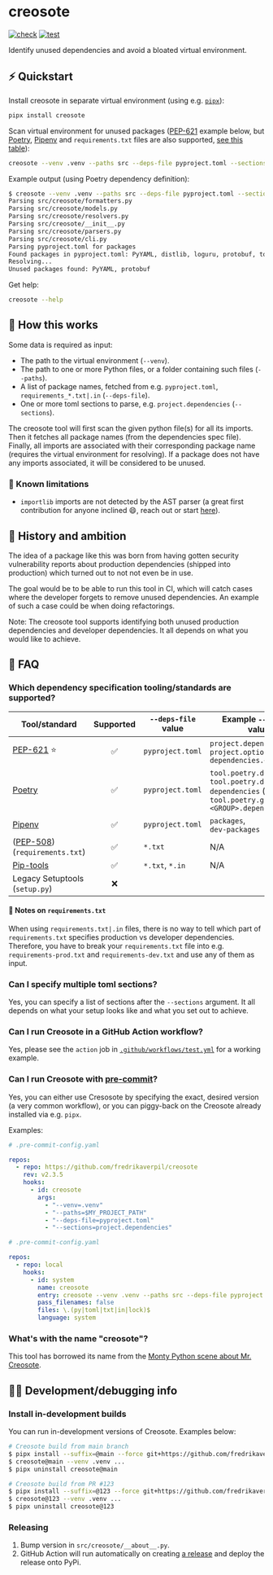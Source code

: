 # creosote

[![check](https://github.com/fredrikaverpil/creosote/actions/workflows/check.yml/badge.svg)](https://github.com/fredrikaverpil/creosote/actions/workflows/check.yml)
[![test](https://github.com/fredrikaverpil/creosote/actions/workflows/test.yml/badge.svg)](https://github.com/fredrikaverpil/creosote/actions/workflows/test.yml)

Identify unused dependencies and avoid a bloated virtual environment.

## :zap: Quickstart

Install creosote in separate virtual environment (using e.g. [`pipx`](https://github.com/pypa/pipx)):

```bash
pipx install creosote
```

Scan virtual environment for unused packages ([PEP-621](https://peps.python.org/pep-0621/) example below, but [Poetry](https://python-poetry.org/), [Pipenv](https://github.com/pypa/pipenv) and `requirements.txt` files are also supported, [see this table](#which-dependency-specification-toolingstandards-are-supported)):

```bash
creosote --venv .venv --paths src --deps-file pyproject.toml --sections project.dependencies
```

Example output (using Poetry dependency definition):

```bash
$ creosote --venv .venv --paths src --deps-file pyproject.toml --sections tool.poetry.dependencies
Parsing src/creosote/formatters.py
Parsing src/creosote/models.py
Parsing src/creosote/resolvers.py
Parsing src/creosote/__init__.py
Parsing src/creosote/parsers.py
Parsing src/creosote/cli.py
Parsing pyproject.toml for packages
Found packages in pyproject.toml: PyYAML, distlib, loguru, protobuf, toml
Resolving...
Unused packages found: PyYAML, protobuf
```

Get help:

```bash
creosote --help
```

## 🤔 How this works

Some data is required as input:

- The path to the virtual environment (`--venv`).
- The path to one or more Python files, or a folder containing such files (`--paths`).
- A list of package names, fetched from e.g. `pyproject.toml`, `requirements_*.txt|.in` (`--deps-file`).
- One or more toml sections to parse, e.g. `project.dependencies` (`--sections`).

The creosote tool will first scan the given python file(s) for all its imports. Then it fetches all package names (from the dependencies spec file). Finally, all imports are associated with their corresponding package name (requires the virtual environment for resolving). If a package does not have any imports associated, it will be considered to be unused.

### :triumph: Known limitations

- `importlib` imports are not detected by the AST parser (a great first contribution for anyone inclined 😄, reach out or start [here](https://github.com/fredrikaverpil/creosote/blob/72d4ce0a8a983725a704decce9083702aa2312cc/src/creosote/parsers.py#L138-L156)).

## 🥧 History and ambition

The idea of a package like this was born from having gotten security vulnerability
reports about production dependencies (shipped into production) which turned out to not not
even be in use.

The goal would be to be able to run this tool in CI, which will catch cases where the developer
forgets to remove unused dependencies. An example of such a case could be when doing refactorings.

Note: The creosote tool supports identifying both unused production dependencies and developer dependencies. It all depends on what you would like to achieve.

## :raised_eyebrow: FAQ

### Which dependency specification tooling/standards are supported?

| Tool/standard                                                       |     Supported      | `--deps-file` value | Example `--sections` values                                                                                         |
| ------------------------------------------------------------------- | :----------------: | ------------------- | ------------------------------------------------------------------------------------------------------------------- |
| [PEP-621](https://peps.python.org/pep-0621/) ⭐                      | :white_check_mark: | `pyproject.toml`    | `project.dependencies`,<br>`project.optional-dependencies.<GROUP>`                                                  |
| [Poetry](https://python-poetry.org/)                                | :white_check_mark: | `pyproject.toml`    | `tool.poetry.dependencies`,<br>`tool.poetry.dev-dependencies` (legacy),<br>`tool.poetry.group.<GROUP>.dependencies` |
| [Pipenv](https://pipenv.pypa.io/en/latest/)                         | :white_check_mark: | `pyproject.toml`    | `packages`,<br>`dev-packages`                                                                                       |
| ([PEP-508](https://peps.python.org/pep-0508/)) (`requirements.txt`) | :white_check_mark: | `*.txt`             | N/A                                                                                                                 |
| [Pip-tools](https://pip-tools.readthedocs.io/en/latest/)            | :white_check_mark: | `*.txt`, `*.in`     | N/A                                                                                                                 |
| Legacy Setuptools (`setup.py`)                                      |         ❌          |                     |                                                                                                                     |

#### 📔 Notes on `requirements.txt`

When using `requirements.txt|.in` files, there is no way to tell which part of `requirements.txt` specifies production vs developer dependencies. Therefore, you have to break your `requirements.txt` file into e.g. `requirements-prod.txt` and `requirements-dev.txt` and use any of them as input.

### Can I specify multiple toml sections?

Yes, you can specify a list of sections after the `--sections` argument. It all depends on what your setup looks like and what you set out to achieve.

### Can I run Creosote in a GitHub Action workflow?

Yes, please see the `action` job in [`.github/workflows/test.yml`](.github/workflows/test.yml) for a working example.

### Can I run Creosote with [pre-commit](https://pre-commit.com)?

Yes, you can either use Cresosote by specifying the exact, desired version (a very common workflow), or you can piggy-back on the Creosote already installed via e.g. `pipx`.

Examples:

```yaml
# .pre-commit-config.yaml

repos:
  - repo: https://github.com/fredrikaverpil/creosote
    rev: v2.3.5
    hooks:
      - id: creosote
        args:
          - "--venv=.venv"
          - "--paths=$MY_PROJECT_PATH"
          - "--deps-file=pyproject.toml"
          - "--sections=project.dependencies"
```

```yaml
# .pre-commit-config.yaml

repos:
  - repo: local
    hooks:
      - id: system
        name: creosote
        entry: creosote --venv .venv --paths src --deps-file pyproject.toml --sections project.dependencies
        pass_filenames: false
        files: \.(py|toml|txt|in|lock)$
        language: system
```

### What's with the name "creosote"?

This tool has borrowed its name from the [Monty Python scene about Mr. Creosote](https://www.youtube.com/watch?v=aczPDGC3f8U).

## :woman_scientist: Development/debugging info
### Install in-development builds

You can run in-development versions of Creosote. Examples below:

```bash
# Creosote build from main branch
$ pipx install --suffix=@main --force git+https://github.com/fredrikaverpil/creosote.git
$ creosote@main --venv .venv ...
$ pipx uninstall creosote@main

# Creosote build from PR #123
$ pipx install --suffix=@123 --force git+https://github.com/fredrikaverpil/creosote.git@refs/pull/123/head
$ creosote@123 --venv .venv ...
$ pipx uninstall creosote@123
```

### Releasing

1. Bump version in `src/creosote/__about__.py`.
2. GitHub Action will run automatically on creating [a release](https://github.com/fredrikaverpil/creosote/releases) and deploy the release onto PyPi.
